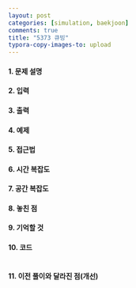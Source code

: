 ```yaml
---
layout: post
categories: [simulation, baekjoon]
comments: true
title: "5373 큐빙"
typora-copy-images-to: upload
---
```


#### 1. 문제 설명



#### 2. 입력



#### 3. 출력



#### 4. 예제



#### 5. 접근법



#### 6. 시간 복잡도 



#### 7. 공간 복잡도



#### 8. 놓친 점



#### 9. 기억할 것



#### 10. 코드

```c++

```

#### 11. 이전 풀이와 달라진 점(개선)

